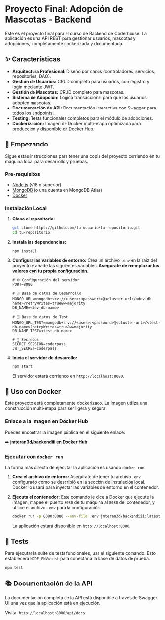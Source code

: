 # Proyecto Final: Adopción de Mascotas - Backend

Este es el proyecto final para el curso de Backend de Coderhouse. La aplicación es una API REST para gestionar usuarios, mascotas y adopciones, completamente dockerizada y documentada.

## ✨ Características

- **Arquitectura Profesional:** Diseño por capas (controladores, servicios, repositorios, DAO).
- **Gestión de Usuarios:** CRUD completo para usuarios, con registro y login mediante JWT.
- **Gestión de Mascotas:** CRUD completo para mascotas.
- **Sistema de Adopción:** Lógica transaccional para que los usuarios adopten mascotas.
- **Documentación de API:** Documentación interactiva con Swagger para todos los endpoints.
- **Testing:** Tests funcionales completos para el módulo de adopciones.
- **Dockerización:** Imagen de Docker multi-etapa optimizada para producción y disponible en Docker Hub.

## 🚀 Empezando

Sigue estas instrucciones para tener una copia del proyecto corriendo en tu máquina local para desarrollo y pruebas.

### Pre-requisitos

- [Node.js](https://nodejs.org/) (v18 o superior)
- [MongoDB](https://www.mongodb.com/try/download/community) (o una cuenta en MongoDB Atlas)
- [Docker](https://www.docker.com/products/docker-desktop/)

### Instalación Local

1.  **Clona el repositorio:**
    ```bash
    git clone https://github.com/tu-usuario/tu-repositorio.git
    cd tu-repositorio
    ```

2.  **Instala las dependencias:**
    ```bash
    npm install
    ```

3.  **Configura las variables de entorno:**
    Crea un archivo `.env` en la raíz del proyecto y añade las siguientes variables. **Asegúrate de reemplazar los valores con tu propia configuración.**
    ```env
    # 🌐 Configuración del servidor
    PORT=8080

    # 🗄️ Base de datos de Desarrollo
    MONGO_URL=mongodb+srv://<user>:<password>@<cluster-url>/<dev-db-name>?retryWrites=true&w=majority
    DB_NAME=<dev-db-name>

    # 🗄️ Base de datos de Test
    MONGO_URL_TEST=mongodb+srv://<user>:<password>@<cluster-url>/<test-db-name>?retryWrites=true&w=majority
    DB_NAME_TEST=<test-db-name>

    # 🔑 Secretos
    SECRET_SESSION=coderpass
    JWT_SECRET=coderpass
    ```

4.  **Inicia el servidor de desarrollo:**
    ```bash
    npm start
    ```
    El servidor estará corriendo en `http://localhost:8080`.

## 🐳 Uso con Docker

Este proyecto está completamente dockerizado. La imagen utiliza una construcción multi-etapa para ser ligera y segura.

### Enlace a la Imagen en Docker Hub

Puedes encontrar la imagen pública en el siguiente enlace:

➡️ **[jmteran3d/backendiii en Docker Hub](https://hub.docker.com/r/jmteran3d/backendiii)**

### Ejecutar con `docker run`

La forma más directa de ejecutar la aplicación es usando `docker run`.

1.  **Crea el archivo de entorno:**
    Asegúrate de tener tu archivo `.env` configurado como se describió en la sección de instalación local. Docker lo usará para inyectar las variables de entorno en el contenedor.

2.  **Ejecuta el contenedor:**
    Este comando le dice a Docker que ejecute la imagen, mapee el puerto `8080` de tu máquina al `8080` del contenedor, y utilice el archivo `.env` para la configuración.
    ```bash
    docker run -p 8080:8080 --env-file .env jmteran3d/backendiii:latest
    ```
    La aplicación estará disponible en `http://localhost:8080`.

## 🧪 Tests

Para ejecutar la suite de tests funcionales, usa el siguiente comando. Esto establecerá `NODE_ENV=test` para conectar a la base de datos de prueba.

```bash
npm test
```

## 📚 Documentación de la API

La documentación completa de la API está disponible a través de Swagger UI una vez que la aplicación está en ejecución.

Visita: `http://localhost:8080/api/docs`